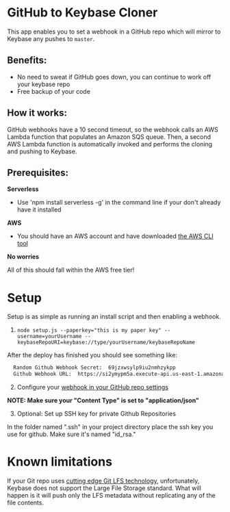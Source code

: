 ﻿# GitHub to Keybase Cloner

This app enables you to set a webhook in a GitHub repo which will mirror to Keybase any pushes to `master`.

## Benefits:

- No need to sweat if GitHub goes down, you can continue to work off your keybase repo
- Free backup of your code

## How it works:

 GitHub webhooks have a 10 second timeout, so the webhook calls an AWS Lambda function that populates an Amazon SQS queue.  Then, a second AWS Lambda function is automatically invoked and performs the cloning and pushing to Keybase.

## Prerequisites:

**Serverless**

* Use 'npm install serverless -g' in the command line if your don't already have it installed

**AWS**

* You should have an AWS account and have downloaded [the AWS CLI tool](https://docs.aws.amazon.com/cli/latest/userguide/cli-chap-install.html)

**No worries**

All of this should fall within the AWS free tier!

# Setup

Setup is as simple as running an install script and then enabling a webhook.

1. `node setup.js --paperkey="this is my paper key" --username=yourUsername --keybaseRepoURI=keybase://type/yourUsername/keybaseRepoName`

  After the deploy has finished you should see something like:
  ```bash
    Random Github Webhook Secret:  69jzxwsylp9iu2nmhzykpp
    Github Webhook URL:  https://si2ymypm5a.execute-api.us-east-1.amazonaws.com/dev/webhook/?paperkey=this%20is%20my%20paper%20key&username=yourUsername&keybaseRepoURI=keybase://type/yourUsername/keybaseRepoName
  ```

2. Configure your [webhook in your GitHub repo settings](https://developer.github.com/webhooks/creating/#setting-up-a-webhook)

  **NOTE: Make sure your "Content Type" is set to "application/json"**

3. Optional: Set up SSH key for private Github Repositories

  In the folder named ".ssh" in your project directory place the ssh key you use for github. Make sure it's named "id_rsa."

# Known limitations

If your Git repo uses [cutting edge Git LFS technology](https://jfrog.com/blog/git-lfs/), unfortunately, Keybase does not support the Large File Storage standard.  What will happen is it will push only the LFS metadata without replicating any of the file contents.
